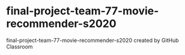 # final-project-team-77-movie-recommender-s2020
final-project-team-77-movie-recommender-s2020 created by GitHub Classroom
